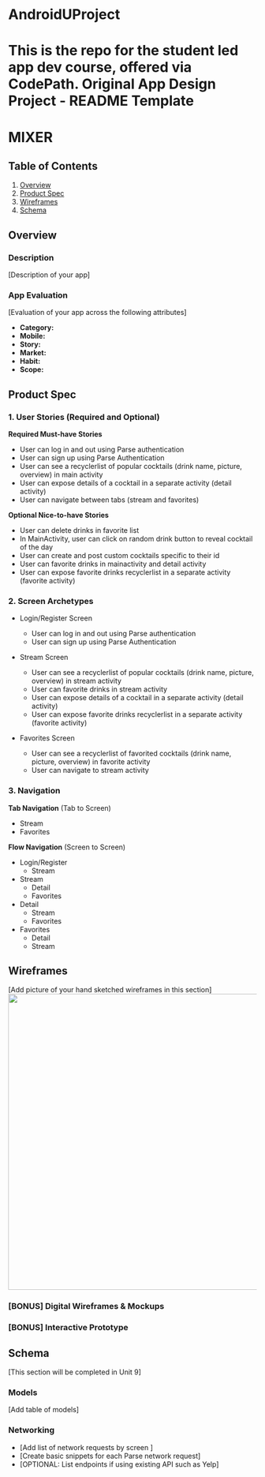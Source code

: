 # AndroidUProject
This is the repo for the student led app dev course, offered via CodePath.
Original App Design Project - README Template
===

# MIXER

## Table of Contents
1. [Overview](#Overview)
1. [Product Spec](#Product-Spec)
1. [Wireframes](#Wireframes)
2. [Schema](#Schema)

## Overview
### Description
[Description of your app]

### App Evaluation
[Evaluation of your app across the following attributes]
- **Category:**
- **Mobile:**
- **Story:**
- **Market:**
- **Habit:**
- **Scope:**

## Product Spec

### 1. User Stories (Required and Optional)

**Required Must-have Stories**

* User can log in and out using Parse authentication
* User can sign up using Parse Authentication
* User can see a recyclerlist of popular cocktails (drink name, picture, overview) in main activity
* User can expose details of a cocktail in a separate activity (detail activity)
* User can navigate between tabs (stream and favorites)

**Optional Nice-to-have Stories**

* User can delete drinks in favorite list
* In MainActivity, user can click on random drink button to reveal cocktail of the day
* User can create and post custom cocktails specific to their id
* User can favorite drinks in mainactivity and detail activity
* User can expose favorite drinks recyclerlist in a separate activity (favorite activity)

### 2. Screen Archetypes

* Login/Register Screen
   * User can log in and out using Parse authentication
   * User can sign up using Parse Authentication

* Stream Screen
   * User can see a recyclerlist of popular cocktails (drink name, picture, overview) in stream activity
   * User can favorite drinks in stream activity
   * User can expose details of a cocktail in a separate activity (detail activity)
   * User can expose favorite drinks recyclerlist in a separate activity (favorite activity)

* Favorites Screen
   * User can see a recyclerlist of favorited cocktails (drink name, picture, overview) in favorite activity
   * User can navigate to stream activity

### 3. Navigation

**Tab Navigation** (Tab to Screen)

* Stream
* Favorites

**Flow Navigation** (Screen to Screen)

* Login/Register
   * Stream
* Stream
   * Detail
   * Favorites
* Detail
   * Stream
   * Favorites
* Favorites
   * Detail
   * Stream

## Wireframes
[Add picture of your hand sketched wireframes in this section]
<img src="YOUR_WIREFRAME_IMAGE_URL" width=600>

### [BONUS] Digital Wireframes & Mockups

### [BONUS] Interactive Prototype

## Schema 
[This section will be completed in Unit 9]
### Models
[Add table of models]
### Networking
- [Add list of network requests by screen ]
- [Create basic snippets for each Parse network request]
- [OPTIONAL: List endpoints if using existing API such as Yelp]
